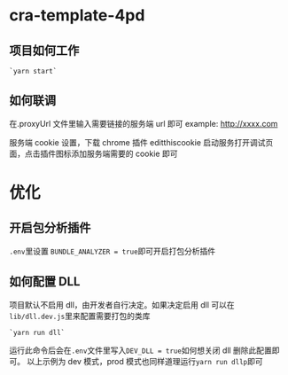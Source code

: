 # cra-template-4pd

## 项目如何工作

    `yarn start`

## 如何联调

在.proxyUrl 文件里输入需要链接的服务端 url 即可 example: http://xxxx.com

服务端 cookie 设置，下载 chrome 插件 editthiscookie 启动服务打开调试页面，点击插件图标添加服务端需要的 cookie 即可

# 优化

## 开启包分析插件

`.env`里设置 `BUNDLE_ANALYZER = true`即可开启打包分析插件

## 如何配置 DLL

项目默认不启用 dll，由开发者自行决定。如果决定启用 dll 可以在`lib/dll.dev.js`里来配置需要打包的类库

    `yarn run dll`

运行此命令后会在`.env`文件里写入`DEV_DLL = true`如何想关闭 dll 删除此配置即可。
以上示例为 dev 模式，prod 模式也同样道理运行`yarn run dllp`即可
